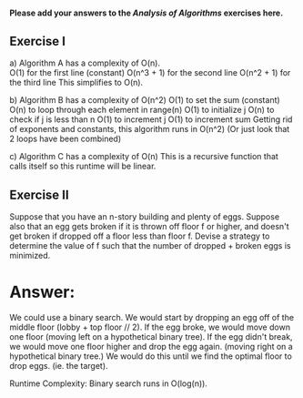 #### Please add your answers to the ***Analysis of  Algorithms*** exercises here.

## Exercise I

a) Algorithm A has a complexity of O(n).</br>
   O(1) for the first line (constant)
   O(n^3 + 1) for the second line
   O(n^2 + 1) for the third line
   This simplifies to O(n).
   
b) Algorithm B has a complexity of O(n^2)
   O(1) to set the sum (constant)
   O(n) to loop through each element in range(n)
   O(1) to initialize j
   O(n) to check if j is less than n
   O(1) to increment j
   O(1) to increment sum
   Getting rid of exponents and constants, this algorithm runs in O(n^2)
   (Or just look that 2 loops have been combined)

c) Algorithm C has a complexity of O(n)
   This is a recursive function that calls itself so this runtime will be linear.

## Exercise II
Suppose that you have an n-story building and plenty of eggs. Suppose also that an egg gets broken if it is thrown off floor f or higher, and doesn't get broken if dropped off a floor less than floor f. Devise a strategy to determine the value of f such that the number of dropped + broken eggs is minimized.

# Answer:
We could use a binary search. We would start by dropping an egg off of the middle floor (lobby + top floor // 2). If the egg broke, we would move down one floor (moving left on a hypothetical binary tree). If the egg didn't break, we would move one floor higher and drop the egg again. (moving right on a hypothetical binary tree.) We would do this until we find the optimal floor to drop eggs. (ie. the target).

Runtime Complexity:
Binary search runs in O(log(n)).

